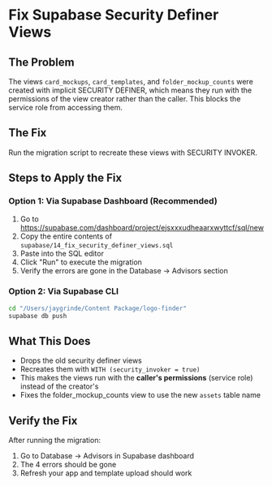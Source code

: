 # Fix Supabase Security Definer Views

## The Problem
The views `card_mockups`, `card_templates`, and `folder_mockup_counts` were created with implicit SECURITY DEFINER, which means they run with the permissions of the view creator rather than the caller. This blocks the service role from accessing them.

## The Fix
Run the migration script to recreate these views with SECURITY INVOKER.

## Steps to Apply the Fix

### Option 1: Via Supabase Dashboard (Recommended)
1. Go to https://supabase.com/dashboard/project/ejsxxxudheaarxwyttcf/sql/new
2. Copy the entire contents of `supabase/14_fix_security_definer_views.sql`
3. Paste into the SQL editor
4. Click "Run" to execute the migration
5. Verify the errors are gone in the Database → Advisors section

### Option 2: Via Supabase CLI
```bash
cd "/Users/jaygrinde/Content Package/logo-finder"
supabase db push
```

## What This Does
- Drops the old security definer views
- Recreates them with `WITH (security_invoker = true)`
- This makes the views run with the **caller's permissions** (service role) instead of the creator's
- Fixes the folder_mockup_counts view to use the new `assets` table name

## Verify the Fix
After running the migration:
1. Go to Database → Advisors in Supabase dashboard
2. The 4 errors should be gone
3. Refresh your app and template upload should work
